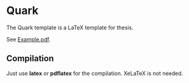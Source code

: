 # Quark
The Quark template is a LaTeX template for thesis.

See [Example.pdf](https://github.com/DamienMinenna/Quark/blob/main/Example.pdf).

## Compilation

Just use **latex** or **pdflatex** for the compilation. XeLaTeX is not needed.
